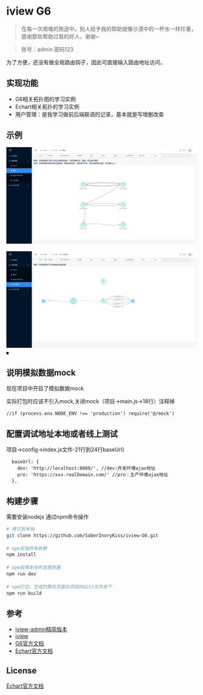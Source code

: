 <!--
 * @Author: 夏开尧
 * @Description: file content
 * @Date: 2019-03-03 20:07:32
 * @LastEditTime: 2019-11-18 11:06:16
 * @LastEditors: 夏开尧
 * @UpdateLogs: logs
 -->
# iview G6

>在每一次艰难的旅途中，别人给予我的帮助就像沙漠中的一杯水一样珍重，感谢那些帮助过我的好人，谢谢~

> 账号：admin 密码123

为了方便，还没有做全局路由钩子，因此可直接输入路由地址访问。
## 实现功能
- G6相关拓扑图的学习实例
- Echart相关拓扑的学习实例
- 用户管理：是我学习做前后端联调的记录，基本就是写增删改查

## 示例
![image](https://github.com/SaberInoryKiss/iview-G6/blob/master/src/assets/screenShots/1.png)
![image](https://github.com/SaberInoryKiss/iview-G6/blob/master/src/assets/screenShots/2.png)
![image](https://github.com/SaberInoryKiss/iview-G6/blob/master/src/assets/screenShots/3.png)
![image](https://github.com/SaberInoryKiss/iview-G6/blob/master/src/assets/screenShots/4.png)


## 说明模拟数据mock
现在项目中开启了模拟数据mock

实际打包时应该不引入mock,关闭mock（项目->main.js->18行）注释掉
```
//if (process.env.NODE_ENV !== 'production') require('@/mock')
```
 
## 配置调试地址本地或者线上测试
项目->config->index.js文件-21行到24行baseUrl）
```
  baseUrl: {
    dev: 'http://localhost:8080/', //dev:开发环境ajax地址
    pro: 'https://xxx.realDomain.com/' //pro：生产环境ajax地址
  },
 ```

## 构建步骤

需要安装nodejs 通过npm命令操作
``` bash
# 拷贝到本地
git clone https://github.com/SaberInoryKiss/iview-G6.git

# npm安装所有依赖
npm install  

# npm启用本地开发服务器
npm run dev  

# npm打包，生成的静态页面在项目的dist文件夹下
npm run build  
```

## 参考
- [iview-admin精简版本](https://github.com/hsj-xiaokang/iview-admin-simplify) 
- [iview](http://v1.iviewui.com/) 
- [G6官方文档](https://www.yuque.com/antv/g6/slulu0) 
- [Echart官方文档](https://www.echartsjs.com/zh/index.html) 

## License
[Echart官方文档](https://github.com/antvis/g6/blob/master/LICENSE) 